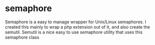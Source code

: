semaphore
=========
Semaphore is a easy to manage wrapper for Unix/Linux semaphores.  I created this mainly to wrap a php extension out of it, and also create the semutil.  Semutil is a nice easy to use semaphore utility that uses this semaphore class
